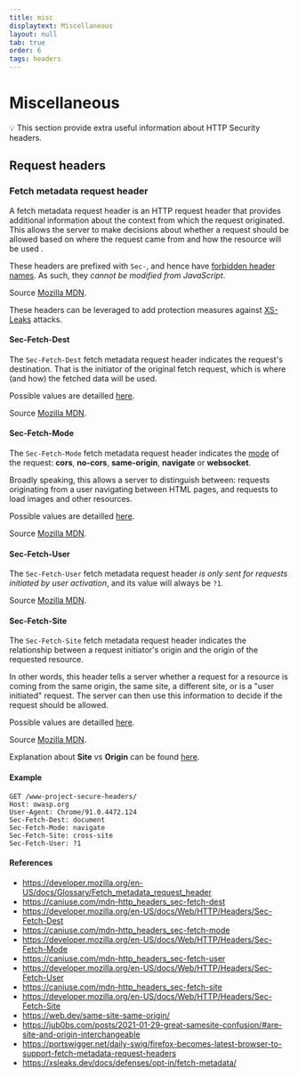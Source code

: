 ```yaml
---
title: misc
displaytext: Miscellaneous
layout: null
tab: true
order: 6
tags: headers
---
```


# Miscellaneous

💡 This section provide extra useful information about HTTP Security headers.

## Request headers

### Fetch metadata request header

A fetch metadata request header is an HTTP request header that provides additional information about the context from which the request originated. This allows the server to make decisions about whether a request should be allowed based on where the request came from and how the resource will be used .

These headers are prefixed with `Sec-`, and hence have [forbidden header names](https://developer.mozilla.org/en-US/docs/Glossary/Forbidden_header_name). As such, they *cannot be modified from JavaScript*.

Source [Mozilla MDN](https://developer.mozilla.org/en-US/docs/Glossary/Fetch_metadata_request_header).

These headers can be leveraged to add protection measures against [XS-Leaks](https://xsleaks.dev/docs/defenses/opt-in/fetch-metadata/) attacks.

#### Sec-Fetch-Dest

The `Sec-Fetch-Dest` fetch metadata request header indicates the request's destination. That is the initiator of the original fetch request, which is where (and how) the fetched data will be used.

Possible values are detailled [here](https://developer.mozilla.org/en-US/docs/Web/HTTP/Headers/Sec-Fetch-Dest#directives).

Source [Mozilla MDN](https://developer.mozilla.org/en-US/docs/Web/HTTP/Headers/Sec-Fetch-Dest).

#### Sec-Fetch-Mode

The `Sec-Fetch-Mode` fetch metadata request header indicates the [mode](https://developer.mozilla.org/en-US/docs/Web/API/Request/mode) of the request: **cors**, **no-cors**, **same-origin**, **navigate** or **websocket**.

Broadly speaking, this allows a server to distinguish between: requests originating from a user navigating between HTML pages, and requests to load images and other resources.

Possible values are detailled [here](https://developer.mozilla.org/en-US/docs/Web/HTTP/Headers/Sec-Fetch-Mode#directives).

Source [Mozilla MDN](https://developer.mozilla.org/en-US/docs/Web/HTTP/Headers/Sec-Fetch-Mode).

#### Sec-Fetch-User

The `Sec-Fetch-User` fetch metadata request header *is only sent for requests initiated by user activation*, and its value will always be `?1`.

Source [Mozilla MDN](https://developer.mozilla.org/en-US/docs/Web/HTTP/Headers/Sec-Fetch-User).

#### Sec-Fetch-Site

The `Sec-Fetch-Site` fetch metadata request header indicates the relationship between a request initiator's origin and the origin of the requested resource.

In other words, this header tells a server whether a request for a resource is coming from the same origin, the same site, a different site, or is a "user initiated" request. The server can then use this information to decide if the request should be allowed.

Possible values are detailled [here](https://developer.mozilla.org/en-US/docs/Web/HTTP/Headers/Sec-Fetch-Site#directives).

Source [Mozilla MDN](https://developer.mozilla.org/en-US/docs/Web/HTTP/Headers/Sec-Fetch-Site).

Explanation about **Site** vs **Origin** can be found [here](https://web.dev/same-site-same-origin/).

#### Example

```
GET /www-project-secure-headers/
Host: owasp.org
User-Agent: Chrome/91.0.4472.124
Sec-Fetch-Dest: document
Sec-Fetch-Mode: navigate
Sec-Fetch-Site: cross-site
Sec-Fetch-User: ?1
```

#### References

* <https://developer.mozilla.org/en-US/docs/Glossary/Fetch_metadata_request_header>
* <https://caniuse.com/mdn-http_headers_sec-fetch-dest>
* <https://developer.mozilla.org/en-US/docs/Web/HTTP/Headers/Sec-Fetch-Dest>
* <https://caniuse.com/mdn-http_headers_sec-fetch-mode>
* <https://developer.mozilla.org/en-US/docs/Web/HTTP/Headers/Sec-Fetch-Mode>
* <https://caniuse.com/mdn-http_headers_sec-fetch-user>
* <https://developer.mozilla.org/en-US/docs/Web/HTTP/Headers/Sec-Fetch-User>
* <https://caniuse.com/mdn-http_headers_sec-fetch-site>
* <https://developer.mozilla.org/en-US/docs/Web/HTTP/Headers/Sec-Fetch-Site>
* <https://web.dev/same-site-same-origin/>
* <https://jub0bs.com/posts/2021-01-29-great-samesite-confusion/#are-site-and-origin-interchangeable>
* <https://portswigger.net/daily-swig/firefox-becomes-latest-browser-to-support-fetch-metadata-request-headers>
* <https://xsleaks.dev/docs/defenses/opt-in/fetch-metadata/>
